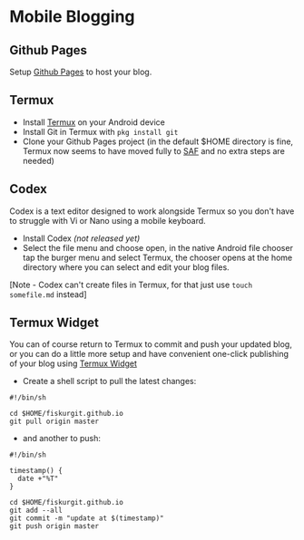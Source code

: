 # Mobile Blogging

## Github Pages

Setup [Github Pages](https://guides.github.com/features/pages/) to host your blog.

## Termux

* Install [Termux](https://termux.com/) on your Android device
* Install Git in Termux with `pkg install git`
* Clone your Github Pages project (in the default $HOME directory is fine, Termux now seems to have moved fully to [SAF](https://developer.android.com/guide/topics/providers/document-provider) and no extra steps are needed)

## Codex

Codex is a text editor designed to work alongside Termux so you don't have to struggle with Vi or Nano using a mobile keyboard. 

* Install Codex _(not released yet)_ 
* Select the file menu and choose open, in the native Android file chooser tap the burger menu and select Termux, the chooser opens at the home directory where you can select and edit your blog files.

[Note - Codex can't create files in Termux, for that just use `touch somefile.md` instead]

## Termux Widget

You can of course return to Termux to commit and push your updated blog, or you can do a little more setup and have convenient one-click publishing of your blog using [Termux Widget](https://wiki.termux.com/wiki/Termux:Widget)

* Create a shell script to pull the latest changes:
```
#!/bin/sh

cd $HOME/fiskurgit.github.io
git pull origin master
```

* and another to push:
```
#!/bin/sh

timestamp() {
  date +"%T"
}

cd $HOME/fiskurgit.github.io
git add --all
git commit -m "update at $(timestamp)"
git push origin master
```
